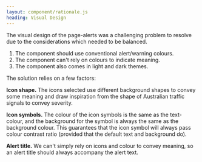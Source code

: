 ```yaml
---
layout: component/rationale.js
heading: Visual Design
---
```


The visual design of the page-alerts was a challenging problem to resolve due to the considerations which needed to be balanced.

1. The component should use conventional alert/warning colours.
2. The component can't rely on colours to indicate meaning.
3. The component also comes in light and dark themes.

The solution relies on a few factors:

**Icon shape.** The icons selected use different background shapes to convey some meaning and draw inspiration from the shape of Australian traffic signals to convey severity.

**Icon symbols.** The colour of the icon symbols is the same as the text-colour, and the background for the symbol is always the same as the background colour. This guarantees that the icon symbol will always pass colour contrast ratio (provided that the default text and background do).

**Alert title.** We can't simply rely on icons and colour to convey meaning, so an alert title should always accompany the alert text.
